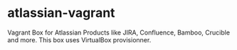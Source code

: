 # atlassian-vagrant
Vagrant Box for Atlassian Products like JIRA, Confluence, Bamboo, Crucible and more. This box uses VirtualBox provisionner.
